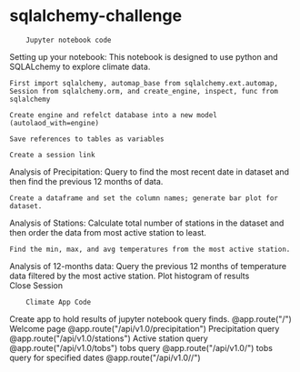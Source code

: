 # sqlalchemy-challenge

        Jupyter notebook code

Setting up your notebook:
    This notebook is designed to use python and SQLALchemy to explore climate data. 

    First import sqlalchemy, automap_base from sqlalchemy.ext.automap, Session from sqlalchemy.orm, and create_engine, inspect, func from sqlalchemy 

    Create engine and refelct database into a new model (autolaod_with=engine)

    Save references to tables as variables

    Create a session link

Analysis of Precipitation: 
    Query to find the most recent date in dataset and then find the previous 12 months of data.

    Create a dataframe and set the column names; generate bar plot for dataset. 

Analysis of Stations:
    Calculate total number of stations in the dataset and then order the data from most active station to least.

    Find the min, max, and avg temperatures from the most active station. 

Analysis of 12-months data:
    Query the previous 12 months of temperature data filtered by the most active station.
    Plot histogram of results  
Close Session 

        Climate App Code

Create app to hold results of jupyter notebook query finds. 
   @app.route("/") Welcome page
   @app.route("/api/v1.0/precipitation") Precipitation query
   @app.route("/api/v1.0/stations") Active station query
   @app.route("/api/v1.0/tobs") tobs query
   @app.route("/api/v1.0/<start>") tobs query for specified dates 
    @app.route("/api/v1.0/<start>/<end>")





